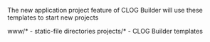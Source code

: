 The new application project feature of CLOG Builder will use these
templates to start new projects

www/*         - static-file directories
projects/*    - CLOG Builder templates
